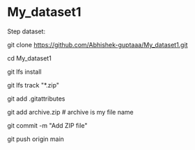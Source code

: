 # My_dataset1

Step dataset:

git clone https://github.com/Abhishek-guptaaa/My_dataset1.git

cd My_dataset1

git lfs install

git lfs track "*.zip"

git add .gitattributes

git add archive.zip     # archive is my file name

git commit -m "Add ZIP file"

git push origin main
